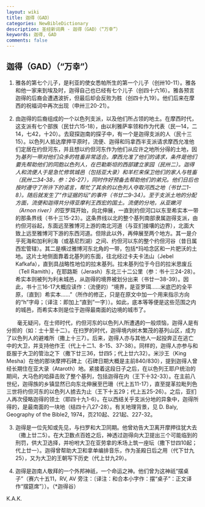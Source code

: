 ```yaml
---
layout: wiki
title: 迦得（GAD）
categories: NewBibleDictionary
description: 圣经新词典 - 迦得（GAD）（“万幸”）
keywords: 迦得, GAD
comments: false
---
```


## 迦得（GAD）（“万幸”）

1. 雅各的第七个儿子，是利亚的使女悉帕所生的第一个儿子（创卅10-11）。雅各和他一家来到埃及时，迦得自己也已经有七个儿子（创四十六16）。雅各预言迦得的后裔会遭遇波折，但最后却会反败为胜（创四十九19）。他们后来在摩西的祝福词中再次出现（申卅三20-21）。

2. 由迦得的后裔组成的一个以色列支派，以及他们所占领的地土。在摩西时代，这支派有七个部族（民廿六15-18），由以利雅萨率领和作为代表（民一14，二14，七42，十20）。去窥探迦南的探子中，有一个是迦得支派的人（民十三15）。以色列人抵达摩押平原时，流便、迦得和玛拿西半支派请求摩西允准他们定居在约但河东，并且想以约但河东作为他们从应许之地所分得的土地，因为*基列一带对他们众多的牲畜非常适合。摩西允准了他们的请求，条件是他们要先帮助他们的同胞以色列人，在巴勒斯坦的西部建立家园（民卅二）。迦得人和流便人于是急忙修筑城邑（包括亚大录）和羊栏来保卫他们的家人与牲畜（民卅二34-38，参：26-27），同时作好预备去帮助他们的弟兄。他们日后也按时遵守了所许下的诺言，帮忙了其余的以色列人夺取河西之地（书廿二1-8）。随后就发生了“作证据的坛”的事件（书廿二9-34）。至于支派土地的分配方面，流便和迦得共分得亚摩利王西宏的国土。流便的分地，从亚嫩河（Arnon river）的*亚罗珥开始，向北伸展，一直到约但河口以东至希实本一带的那条界线（书十三15-23）。这条界线以北的整个基列南部隶属迦得支派，由约但河谷起，东面远至雅博河上游的南北河道（与亚扪接壤的边界），北面大致上远至雅博河下游的东西河道。但除此以外，再伸展至两个地方。其一是介乎死海和加利利海（或基尼烈湖）之间、约但河以东的整个约但河谷（昔日属西宏管辖）。其二是横过雅博河东北角的一带，包括*玛哈念区和一片肥沃的土地。这片土地侧面靠着北基列的东面，往北经过卡夫卡法山（Jebel Kafkafa），直到具战略性地位的拉末基列。拉末基列位于今日的拉米思废丘（Tell Ramith），在耶路斯（Jerash）东北三十二公里（参：书十三24-28）。希实本则被列为利未城邑，从迦得的境界被划分出来（书廿一38-39）。因此，书十三16-17大概应读作：（流便的）“境界，是亚罗珥……米底巴的全平原，〔直到〕希实本……”（所作的修正，只是在原文中加一个用来指示方向的“h”字母；〔译注：即加上“直到”一字〕）。如此，底本等等便是这些范围之内的城邑，而希实本则是位于迦得最南面的边境的城市了。

　　毫无疑问，在士师时代，约但河东的以色列人所遭遇的一般烦恼，迦得人是有分担的（如：士十至十二）。在扫罗的时代，迦得境内树木繁茂的基列山区，成为了以色列人的避难所（撒上十三7）。后来，迦得人亦与其他人一起投奔正在逃亡中的大卫，并支持他作王（代上十二1、8-15、37-38）。同样的，迦得人亦参与和臣服于大卫的管治之下（撒下廿三36，廿四5；代上廿六32）。米沙王（King Mesha）在他的那块摩押石碑上（石碑日期大概是主前840/830），提到迦得人曾经长期住在亚大录（Ataroth）地。紧接着这段日子之后，在以色列王耶户统治的期间，大马色的哈薛击败了整个基列，包括迦得在内（王下十32-33）。在主前八世纪，迦得族的乡镇显然已向东北伸展至巴珊（代上五11-17），直至提革拉毗列色三世将约但河东的以色列人掳去为止（王下十五29；代上五25-26）。之后，亚扪人再次侵略迦得的领土（耶四十九1-6）。在以西结关乎支派分地的异象中，迦得所得的，是最南面的一块地（结四十八27-28）。有关地理背景，见 D. Baly, Geography of the Bible2, 1974，页210起、221起、227-32。

3. 迦得是一位先知或先见，与扫罗和大卫同期。他曾劝告大卫离开摩押往犹大去（撒上廿二5）。在大卫数点百姓之后，神透过迦得向大卫提出三个可能临到的刑罚，供大卫选择，并吩咐大卫在亚劳拿的禾场上筑一座坛（撒下廿四10起；代上廿一）。迦得曾帮助大卫和拿单编排音乐，作为圣殿日后之用（代下廿九25），又为大卫的王朝写下历史（代上廿九29）。

4. 迦得是迦南人敬拜的一个外邦神祇，一个命运之神。他们曾为这神祇“摆桌子”（赛六十五11，RV, AV 旁注：〔译注：和合本小字作：摆“桌子”：正文译作“摆筵席”〕）。（*迦得谷）

K.A.K.








